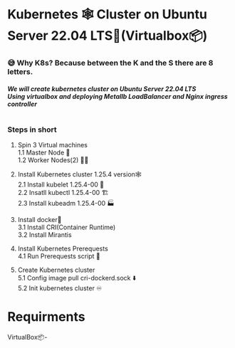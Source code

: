 # Kubernetes 🕸️ Cluster on Ubuntu Server 22.04 LTS🚀(Virtualbox📦)
<h3>😅 Why K8s? Because between the K and the S there are 8 letters.</h3>
<h5>We will create kubernetes cluster on Ubuntu Server 22.04 LTS<br>Using virtualbox and deploying Metallb LoadBalancer and Nginx ingress controller</h5>

# <h3>Steps in short</h3>
1. Spin 3 Virtual machines <br>
   1.1 Master Node 🤖<br> 
   1.2 Worker Nodes(2) 👾👾
   
2. Install Kubernetes cluster 1.25.4 version🕸️ <br>
   2.1 Install kubelet 1.25.4-00 🚤<br>
   2.2 Insatll kubectl 1.25.4-00 🏗️</br>
   2.3 Install kubeadm 1.25.4-00 🏭
   
3. Install docker🐋<br>
   3.1 Install CRI(Container Runtime)<br>
   3.2 Install Mirantis
   
4. Install Kubernetes Prerequests<br>
   4.1 Run Prerequests script 📜
   
5. Create Kubernetes cluster <br>
   5.1 Config image pull cri-dockerd.sock ⬇️<br>
   5.2 Init kubernetes cluster ♾️
   
# Requirments
VirtualBox📦-





